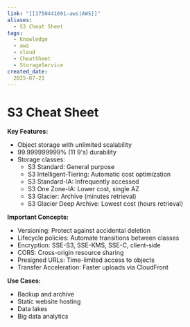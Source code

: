 ```yaml
---
link: "[[1750441691-aws|AWS]]"
aliases: 
  - S3 Cheat Sheet
tags:
  - Knowledge
  - aws
  - cloud
  - CheatSheet
  - StorageService
created_date:
  2025-07-21
---
```

# S3 Cheat Sheet
**Key Features:**
- Object storage with unlimited scalability
- 99.999999999% (11 9's) durability
- Storage classes:
  - S3 Standard: General purpose
  - S3 Intelligent-Tiering: Automatic cost optimization
  - S3 Standard-IA: Infrequently accessed
  - S3 One Zone-IA: Lower cost, single AZ
  - S3 Glacier: Archive (minutes retrieval)
  - S3 Glacier Deep Archive: Lowest cost (hours retrieval)

**Important Concepts:**
- Versioning: Protect against accidental deletion
- Lifecycle policies: Automate transitions between classes
- Encryption: SSE-S3, SSE-KMS, SSE-C, client-side
- CORS: Cross-origin resource sharing
- Presigned URLs: Time-limited access to objects
- Transfer Acceleration: Faster uploads via CloudFront

**Use Cases:**
- Backup and archive
- Static website hosting
- Data lakes
- Big data analytics
